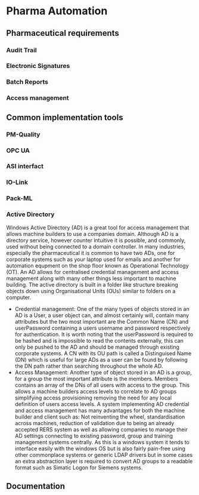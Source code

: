 # Pharma Automation

## Pharmaceutical requirements
### Audit Trail
### Electronic Signatures
### Batch Reports
### Access management

## Common implementation tools
### PM-Quality 
### OPC UA
### ASI interfact
### IO-Link
### Pack-ML
### Active Directory
Windows Active Directory (AD) is a great tool for access management that allows machine builders to use a companies domain. Although AD is a directory service, however counter intuitive it is possible, and commonly, used without being connected to a domain controller. In many industries, especially the pharmaceutical it is common to have two ADs, one for corporate systems such as your laptop used for emails and another for automation equpment on the shop floor known as Operational Technology (OT). An AD allows for centralised credential management and access management along with many other things less important to machine building. The active directory is built in a folder like structure breaking objects down using Organisational Units (OUs) similar to folders on a computer. 
- Credential management: One of the many types of objects stored in an AD is a User, a user object can, and almost certainly will, contain many attributes but the two most important are the Common Name (CN) and userPassword containing a users username and password respectively for authentication. It is worth noting that the userPassword is required to be hashed and is impossible to read the contents externally, this can only be pushed to the AD and should be managed through existing corporate systems. A CN with its OU path is called a Distinguised Name (DN) which is useful for large ADs as a user can be found by following the DN path rather than searching throughout the whole AD.
- Access Management: Another type of object stored in an AD is a group, for a group the most important attribute is the members. Members contains an array of the DNs of all users with access to the group. This allows a machine builders access levels to correlate to AD groups simplifying access provisioning removing the need for any local definition of users access levels.
A system implementing AD credential and access management has many advantages for both the machine builder and client such as: Not reinventing the wheel, standardisation across machines, reduction of validation due to being an already accepted RERS system as well as allowing companies to manage their AD settings connecting to existing password, group and training management systems centrally.
As this is a windows system it tends to interface easily with the windows OS but is also fairly pain-free using other commonplace systems or generic LDAP drivers but in some cases an extra abstraction layer is required to convert AD groups to a readable format such as Simatic Logon for Siemens systems.

## Documentation